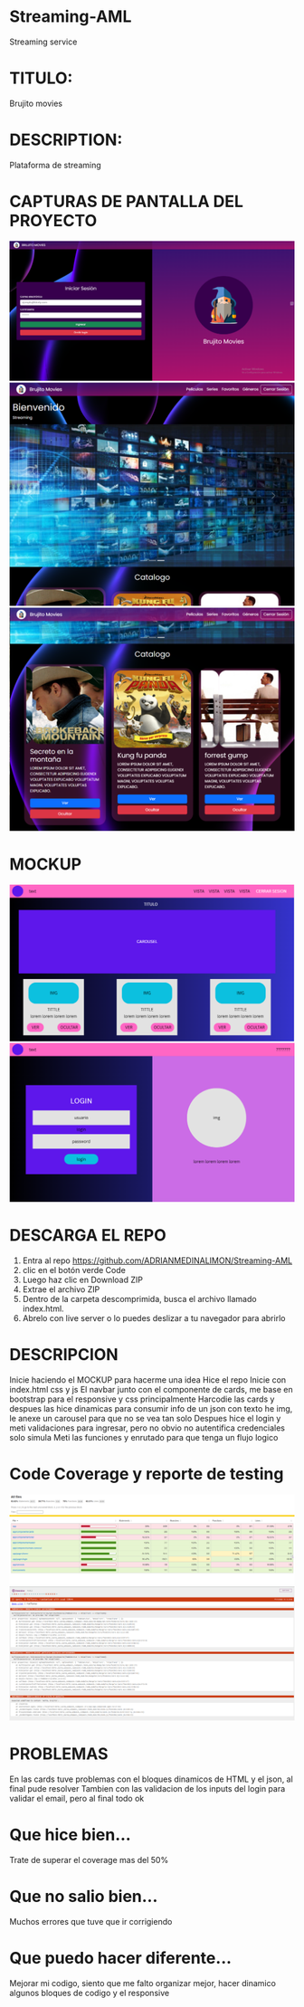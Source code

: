# Streaming-AML
Streaming service

# TITULO: 
Brujito movies

# DESCRIPTION: 
Plataforma de streaming

# CAPTURAS DE PANTALLA DEL PROYECTO
![Captura 1](./src/assets/readme/image1.png)
![Captura 2](./src/assets/readme/image2.png)
![Captura 3](./src/assets/readme/image3.png)

# MOCKUP
![Vista Home](./src/assets/readme/home.png)
![Vista Login](./src/assets/readme/login.png)


# DESCARGA EL REPO
1. Entra al repo https://github.com/ADRIANMEDINALIMON/Streaming-AML
2. clic en el botón verde Code
3. Luego haz clic en Download ZIP
4. Extrae el archivo ZIP
5. Dentro de la carpeta descomprimida, busca el archivo llamado index.html.
6. Abrelo con live server o lo puedes deslizar a tu navegador para abrirlo

# DESCRIPCION
Inicie haciendo el MOCKUP para hacerme una idea
Hice el repo
Inicie con index.html css y js 
El navbar junto con el componente de cards, me base en bootstrap para el responsive y css principalmente 
Harcodie las cards y despues las hice dinamicas para consumir info de un json con texto he img, le anexe un carousel para que no se vea tan solo
Despues hice el login y meti validaciones para ingresar, pero no obvio no autentifica credenciales solo simula
Meti las funciones y enrutado para que tenga un flujo logico

# Code Coverage y reporte de testing

![Code Coverage](./src/assets/readme/coverage.png)
![testing](./src/assets/readme/testing.png)

# PROBLEMAS 
En las cards tuve problemas con el bloques dinamicos de HTML y el json, al final pude resolver 
Tambien con las validacion de los inputs del login para validar el email, pero al final todo ok

# Que hice bien...
Trate de superar el coverage mas del 50%

# Que no salio bien...
Muchos errores que tuve que ir corrigiendo 

# Que puedo hacer diferente...
Mejorar mi codigo, siento que me falto organizar mejor, hacer dinamico algunos bloques de codigo y el responsive